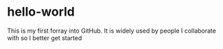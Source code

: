 # hello-world
This is my first forray into GitHub. It is widely used by people I collaborate with so I better get started
